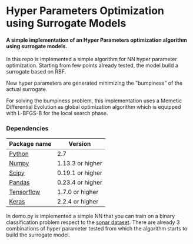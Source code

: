 # Hyper Parameters Optimization using Surrogate Models
#### A simple implementation of an Hyper Parameters optimization algorithm using surrogate models.


In this repo is implemented a simple algorithm for NN hyper parameter optimization.
Starting from few points already tested, the model build a surrogate based on RBF.

New hyper parameters are generated minimizing the "bumpiness" of the actual surrogate.

For solving the bumpiness problem, this implementation uses a Memetic Differential Evolution as global optimization algorithm which is equipped with L-BFGS-B for the local search phase.


### Dependencies

Package name | Version
------------ | -------------
[Python](https://www.python.org/) | 2.7 
[Numpy](http://www.numpy.org/) | 1.13.3 or higher
[Scipy](https://www.scipy.org/) | 0.19.1 or higher
[Pandas](https://pandas.pydata.org/) | 0.23.4 or higher
[Tensorflow](https://www.tensorflow.org/) | 1.7.0 or higher
[Keras](https://keras.io/) | 2.2.4 or higher



In demo.py is implemented a simple NN that you can train on a binary classification problem respect to the [sonar dataset](https://www.kaggle.com/adx891/sonar-data-set). There are already 3 combinations of hyper parameter tested from which the algorithm starts to build the surrogate model. 
